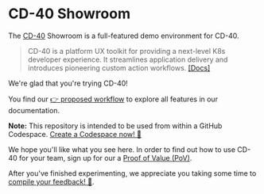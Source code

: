 # CD-40 Showroom

The [CD-40](https://docs.cd-40.io) Showroom is a full-featured demo environment for CD-40.

> CD-40 is a platform UX toolkit for providing a next-level K8s developer experience. It streamlines application delivery and introduces pioneering custom action workflows. [[Docs]](https://docs.cd-40.io)

We're glad that you're trying CD-40!

You find our [👉 proposed workflow](https://docs.cd-40.io/docs/getting-started/cd40-showroom) to explore all features in our documentation.

**Note:** This repository is intended to be used from within a GitHub Codespace. [Create a Codespace now! 🚀](https://codespaces.new/shark/cd40-showroom)

We hope you'll like what you see here. In order to find out how to use CD-40 for your team, sign up for our a [Proof of Value (PoV)](https://docs.cd-40.io/proof-of-value/new).

After you've finished experimenting, we appreciate you taking some time to [compile your feedback! 🙏](https://forms.gle/46sF5PtfasiHzh1C7).
